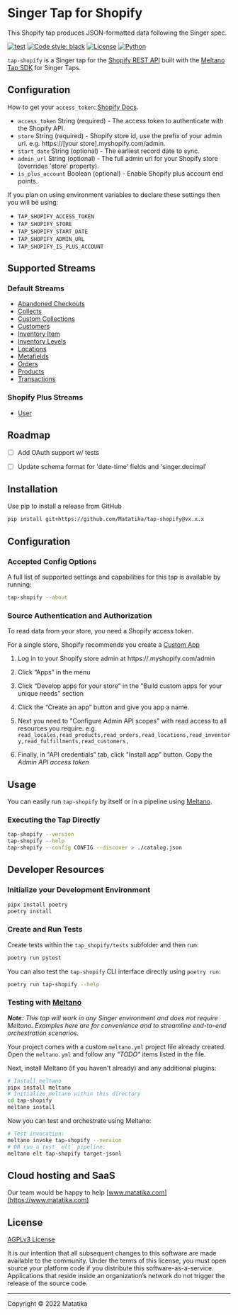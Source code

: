 # Singer Tap for Shopify

This Shopify tap produces JSON-formatted data following the Singer spec.

[![test](https://github.com/matatika/tap-shopify/actions/workflows/ci_workflow.yml/badge.svg)](https://github.com/matatika/tap-shopify/actions/workflows/ci_workflow.yml)
[![Code style: black](https://img.shields.io/badge/code%20style-black-000000.svg)](https://github.com/psf/black)
[![License](https://img.shields.io/github/license/matatika/tap-shopify)](LICENSE.md)
[![Python](https://img.shields.io/static/v1?logo=python&label=python&message=3.7%20|%203.8%20|%203.9&color=blue)]()

`tap-shopify` is a Singer tap for the [Shopify REST API](https://shopify.dev/api) built 
with the [Meltano Tap SDK](https://sdk.meltano.com) for Singer Taps.

## Configuration

How to get your `access_token`: [Shopify Docs](https://www.shopify.co.uk/partners/blog/17056443-how-to-generate-a-shopify-api-token).

- `access_token` String (required)  - The access token to authenticate with the Shopify API.
- `store` String (required) - Shopify store id, use the prefix of your admin url. e.g. https://[your store].myshopify.com/admin.
- `start_date` String (optional) - The earliest record date to sync.
- `admin_url` String (optional) - The full admin url for your Shopify store (overrides 'store' property).
- `is_plus_account` Boolean (optional) - Enable Shopify plus account end points.

If you plan on using environment variables to declare these settings then you will be using:
- `TAP_SHOPIFY_ACCESS_TOKEN`
- `TAP_SHOPIFY_STORE`
- `TAP_SHOPIFY_START_DATE`
- `TAP_SHOPIFY_ADMIN_URL`
- `TAP_SHOPIFY_IS_PLUS_ACCOUNT`

## Supported Streams

### Default Streams

* [Abandoned Checkouts](https://shopify.dev/api/admin-rest/2023-10/resources/abandoned-checkouts)
* [Collects](https://shopify.dev/api/admin-rest/2023-10/resources/collect)
* [Custom Collections](https://shopify.dev/api/admin-rest/2023-10/resources/customcollection)
* [Customers](https://shopify.dev/api/admin-rest/2023-10/resources/customer)
* [Inventory Item](https://shopify.dev/api/admin-rest/2023-10/resources/inventoryitem)
* [Inventory Levels](https://shopify.dev/api/admin-rest/2023-10/resources/inventorylevel)
* [Locations](https://shopify.dev/api/admin-rest/2023-10/resources/location)
* [Metafields](https://shopify.dev/api/admin-rest/2023-10/resources/metafield)
* [Orders](https://shopify.dev/api/admin-rest/2023-10/resources/order)
* [Products](https://shopify.dev/api/admin-rest/2023-10/resources/product)
* [Transactions](https://shopify.dev/api/admin-rest/2023-10/resources/transaction)

### Shopify Plus Streams

* [User](https://shopify.dev/api/admin-rest/2023-10/resources/user#resource-object)


## Roadmap

- [ ] Add OAuth support w/ tests
- [ ] Update schema format for 'date-time' fields and 'singer.decimal'



## Installation

Use pip to install a release from GitHub

```bash
pip install git+https://github.com/Matatika/tap-shopify@vx.x.x
```

## Configuration

### Accepted Config Options

A full list of supported settings and capabilities for this tap is available by running:

```bash
tap-shopify --about
```

### Source Authentication and Authorization

To read data from your store, you need a Shopify access token.

For a single store, Shopify recommends you create a [Custom App](https://help.shopify.com/en/manual/apps/custom-apps)

1. Log in to your Shopify store admin at https://<store>.myshopify.com/admin

2. Click “Apps” in the menu

3. Click “Develop apps for your store” in the "Build custom apps for your unique needs" section

4. Click the “Create an app” button and give you app a name.

5. Next you need to "Configure Admin API scopes" with read access to all resources you require. e.g. `read_locales,read_products,read_orders,read_locations,read_inventory,read_fulfillments,read_customers,`

6. Finally, in "API credentials" tab, click "Install app" button.  Copy the *Admin API access token*


## Usage

You can easily run `tap-shopify` by itself or in a pipeline using [Meltano](https://meltano.com/).

### Executing the Tap Directly

```bash
tap-shopify --version
tap-shopify --help
tap-shopify --config CONFIG --discover > ./catalog.json
```

## Developer Resources

### Initialize your Development Environment

```bash
pipx install poetry
poetry install
```

### Create and Run Tests

Create tests within the `tap_shopify/tests` subfolder and
  then run:

```bash
poetry run pytest
```

You can also test the `tap-shopify` CLI interface directly using `poetry run`:

```bash
poetry run tap-shopify --help
```

### Testing with [Meltano](https://www.meltano.com)

_**Note:** This tap will work in any Singer environment and does not require Meltano.
Examples here are for convenience and to streamline end-to-end orchestration scenarios._

Your project comes with a custom `meltano.yml` project file already created. Open the `meltano.yml` and follow any _"TODO"_ items listed in the file.

Next, install Meltano (if you haven't already) and any additional plugins:

```bash
# Install meltano
pipx install meltano
# Initialize meltano within this directory
cd tap-shopify
meltano install
```

Now you can test and orchestrate using Meltano:

```bash
# Test invocation:
meltano invoke tap-shopify --version
# OR run a test `elt` pipeline:
meltano elt tap-shopify target-jsonl
```


## Cloud hosting and SaaS
Our team would be happy to help [www.matatika.com](https://www.matatika.com)


## License
[AGPLv3 License](LICENSE)

It is our intention that all subsequent changes to this software are made available to the community. Under the terms of this license, you must open source your platform code if you distribute this software-as-a-service.  Applications that reside inside an organization’s network do not trigger the release of the source code.


---

Copyright &copy; 2022 Matatika
